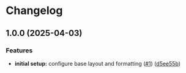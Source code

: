 # Changelog

## 1.0.0 (2025-04-03)


### Features

* **initial setup:** configure base layout and formatting ([#1](https://github.com/JonathanCBU/engineering_fontend/issues/1)) ([d5ee55b](https://github.com/JonathanCBU/engineering_fontend/commit/d5ee55b23daaff41f831deeb9a885cf9304bc132))
